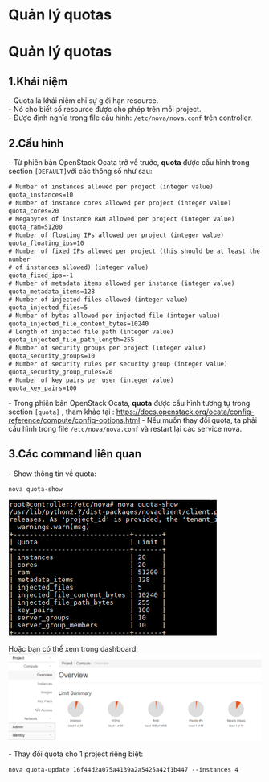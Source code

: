 # Quản lý quotas

# Quản lý quotas
## 1.Khái niệm
\- Quota là khái niệm chỉ sự giới hạn resource.  
\- Nó cho biết số resource được cho phép trên mỗi project.  
\- Được định nghĩa trong file cấu hình: `/etc/nova/nova.conf` trên controller.  
## 2.Cấu hình
\- Từ phiên bản OpenStack Ocata trở về trước, **quota** được cấu hình trong section `[DEFAULT]`với các thông số như sau:  
```
# Number of instances allowed per project (integer value)
quota_instances=10
# Number of instance cores allowed per project (integer value)
quota_cores=20
# Megabytes of instance RAM allowed per project (integer value)
quota_ram=51200
# Number of floating IPs allowed per project (integer value)
quota_floating_ips=10
# Number of fixed IPs allowed per project (this should be at least the number
# of instances allowed) (integer value)
quota_fixed_ips=-1
# Number of metadata items allowed per instance (integer value)
quota_metadata_items=128
# Number of injected files allowed (integer value)
quota_injected_files=5
# Number of bytes allowed per injected file (integer value)
quota_injected_file_content_bytes=10240
# Length of injected file path (integer value)
quota_injected_file_path_length=255
# Number of security groups per project (integer value)
quota_security_groups=10
# Number of security rules per security group (integer value)
quota_security_group_rules=20
# Number of key pairs per user (integer value)
quota_key_pairs=100
```

\- Trong phiên bản OpenStack Ocata, **quota** được cấu hình tương tự trong section `[quota]` , tham khảo tại : 
https://docs.openstack.org/ocata/config-reference/compute/config-options.html 
\- Nếu muốn thay đổi quota, ta phải cấu hình trong file `/etc/nova/nova.conf` và restart lại các service nova.  
## 3.Các command liên quan
\- Show thông tin về quota:  
```
nova quota-show
```

<img src="../images/nova-quotas1.png" />

Hoặc bạn có thể xem trong dashboard:  
<img src="../images/nova-quotas2.png" />

\- Thay đổi quota cho 1 project riêng biệt:  
```
nova quota-update 16f44d2a075a4139a2a5425a42f1b447 --instances 4
```









